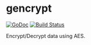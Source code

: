 # gencrypt

[![GoDoc](https://godoc.org/github.com/atedja/gencrypt?status.svg)](https://godoc.org/github.com/atedja/gencrypt) [![Build Status](https://travis-ci.org/atedja/gencrypt.svg?branch=master)](https://travis-ci.org/atedja/gencrypt)

Encrypt/Decrypt data using AES.
